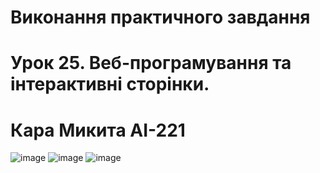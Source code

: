 # Виконання практичного завдання 
# Урок 25. Веб-програмування та інтерактивні сторінки.
# Кара Микита АІ-221

![image](https://github.com/user-attachments/assets/777c4aae-e5bd-48b4-ad2c-a710b1aadab7)
![image](https://github.com/user-attachments/assets/bc8307b4-7998-4b66-998e-036845f85a2e)
![image](https://github.com/user-attachments/assets/725feba7-8ad2-4e42-8385-cec63eb4eb5f)

